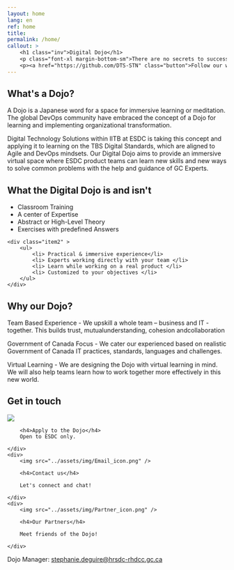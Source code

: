 ```yaml
---
layout: home
lang: en
ref: home
title:  
permalink: /home/
callout: >
    <h1 class="inv">Digital Dojo</h1>
    <p class="font-xl margin-bottom-sm">There are no secrets to success. It is the result of preparation, hard work, and learning from failure.</p>
    <p><a href="https://github.com/DTS-STN" class="button">Follow our work</a></p>
---
```


## What's a Dojo?

A Dojo is a Japanese word for a space for immersive learning or meditation.​ The global DevOps community have embraced the concept of a Dojo for learning and implementing organizational transformation.​

Digital Technology Solutions within IITB at ESDC is taking this concept and applying it to learning on the TBS Digital Standards, which are aligned to Agile and DevOps mindsets.
Our Digital Dojo aims to provide an immersive virtual space where ESDC product teams can learn new skills and new ways to solve common problems with the help and guidance of GC Experts.

## What the Digital Dojo is and isn't

<div class="grid">
    <div class="item1">
        <ul>
            <li> Classroom Training </li>
            <li> A center of Expertise </li>
            <li> Abstract or High-Level Theory </li>
            <li> Exercises with predefined Answers </li>
        </ul>
    </div>

    <div class="item2" >
        <ul>
            <li> Practical & immersive experience</li>
            <li> Experts working directly with your team </li>
            <li> Learn while working on a real product </li>
            <li> Customized to your objectives </li>
        </ul>
    </div>
</div>

## Why our Dojo?

Team Based Experience - We upskill a whole team – business and IT - together.​ This builds trust, mutual​understanding, cohesion and​collaboration

Government of Canada Focus - We cater our experienced based on realistic Government of Canada IT practices, standards,​ languages and challenges.

Virtual Learning - We are designing the Dojo with virtual learning in mind. We will also help teams learn how to work together more effectively in this new world.

## Get in touch


<div class="grid-plain">
    <div>
        <img src="../assets/img/Form_icon.png" />

        <h4>Apply to the Dojo</h4>
        Open to ESDC only.

    </div>
    <div>
        <img src="../assets/img/Email_icon.png" />

        <h4>Contact us</h4>

        Let's connect and chat!

    </div>
    <div>
        <img src="../assets/img/Partner_icon.png" />

        <h4>Our Partners</h4>

        Meet friends of the Dojo!

    </div>
</div>

Dojo Manager: [stephanie.deguire@hrsdc-rhdcc.gc.ca](mailto:stephanie.deguire@hrsdc-rhdcc.gc.ca)

